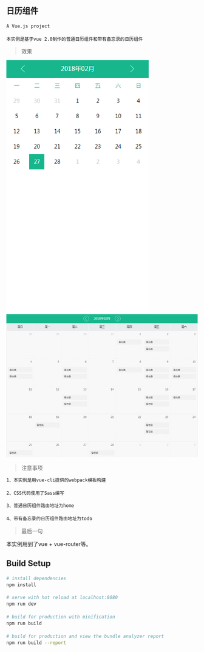 ## 日历组件

``` bash
A Vue.js project

本实例是基于vue 2.0制作的普通日历组件和带有备忘录的日历组件
```

> 效果

![日历效果](/demo/GIF01.gif)
![带备忘录日历效果](/demo/GIF02.gif)

> 注意事项

``` bash
1、本实例是用vue-cli提供的webpack模板构建

2、CSS代码使用了Sass编写

3、普通日历组件路由地址为home

4、带有备忘录的日历组件路由地址为todo
```

> 最后一句

本实例用到了vue + vue-router等。

## Build Setup

``` bash
# install dependencies
npm install

# serve with hot reload at localhost:8080
npm run dev

# build for production with minification
npm run build

# build for production and view the bundle analyzer report
npm run build --report
```
